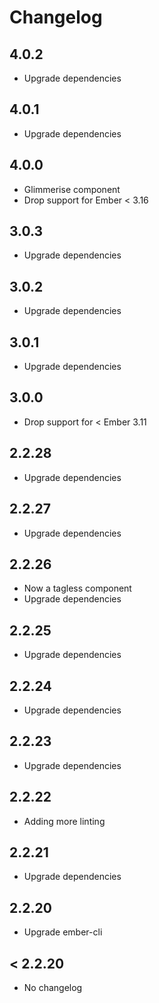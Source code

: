 # Changelog

## 4.0.2

- Upgrade dependencies

## 4.0.1

- Upgrade dependencies

## 4.0.0

- Glimmerise component
- Drop support for Ember < 3.16

## 3.0.3

- Upgrade dependencies

## 3.0.2

- Upgrade dependencies

## 3.0.1

- Upgrade dependencies

## 3.0.0

- Drop support for < Ember 3.11

## 2.2.28

- Upgrade dependencies

## 2.2.27

- Upgrade dependencies

## 2.2.26

- Now a tagless component
- Upgrade dependencies

## 2.2.25

- Upgrade dependencies

## 2.2.24

- Upgrade dependencies

## 2.2.23

- Upgrade dependencies

## 2.2.22

- Adding more linting

## 2.2.21

- Upgrade dependencies

## 2.2.20

- Upgrade ember-cli

## < 2.2.20

- No changelog

